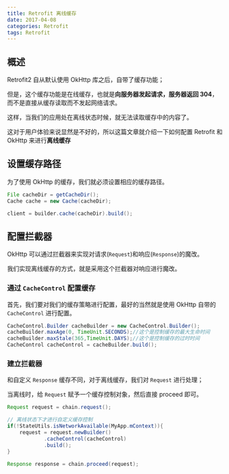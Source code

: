 ```yaml
---
title: Retrofit 离线缓存
date: 2017-04-08
categories: Retrofit
tags: Retrofit
---
```


## 概述

Retrofit2 自从默认使用 OkHttp 库之后，自带了缓存功能；

但是，这个缓存功能是在线缓存，也就是**向服务器发起请求，服务器返回 304**，而不是直接从缓存读取而不发起网络请求。

这样，当我们的应用处在离线状态时候，就无法读取缓存中的内容了。

这对于用户体验来说显然是不好的，所以这篇文章就介绍一下如何配置 Retrofit 和 OkHttp 来进行**离线缓存**

## 设置缓存路径

为了使用 OkHttp 的缓存，我们就必须设置相应的缓存路径。

```java
File cacheDir = getCacheDir();
Cache cache = new Cache(cacheDir);

client = builder.cache(cacheDir).build();
```

## 配置拦截器

OkHttp 可以通过拦截器来实现对请求(`Request`)和响应(`Response`)的魔改。

我们实现离线缓存的方式，就是采用这个拦截器对响应进行魔改。

### 通过 `CacheControl` 配置缓存

首先，我们要对我们的缓存策略进行配置，最好的当然就是使用 OkHttp 自带的 `CacheControl` 进行配置。

```java
CacheControl.Builder cacheBuilder = new CacheControl.Builder();
cacheBuilder.maxAge(0, TimeUnit.SECONDS);//这个是控制缓存的最大生命时间
cacheBuilder.maxStale(365,TimeUnit.DAYS);//这个是控制缓存的过时时间
CacheControl cacheControl = cacheBuilder.build();
```

### 建立拦截器

和自定义 `Response` 缓存不同，对于离线缓存，我们对 `Request` 进行处理；

当离线时，给 `Request` 赋予一个缓存控制对象，然后直接 proceed 即可。

```java
Request request = chain.request();

// 离线状态下才进行自定义缓存控制
if(!StateUtils.isNetworkAvailable(MyApp.mContext)){
    request = request.newBuilder()
            .cacheControl(cacheControl)
            .build();
}

Response response = chain.proceed(request);
```
